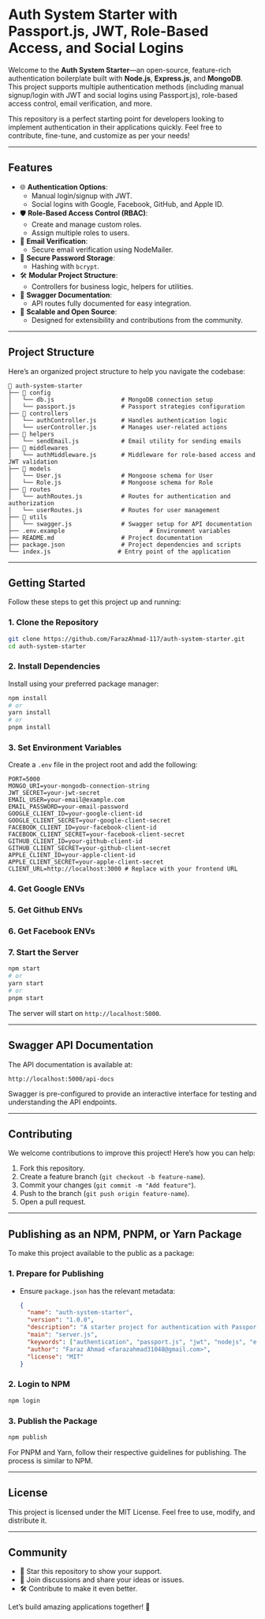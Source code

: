 # **Auth System Starter with Passport.js, JWT, Role-Based Access, and Social Logins**

Welcome to the **Auth System Starter**—an open-source, feature-rich authentication boilerplate built with **Node.js**, **Express.js**, and **MongoDB**. This project supports multiple authentication methods (including manual signup/login with JWT and social logins using Passport.js), role-based access control, email verification, and more.

This repository is a perfect starting point for developers looking to implement authentication in their applications quickly. Feel free to contribute, fine-tune, and customize as per your needs!

---

## **Features**

- 🌐 **Authentication Options**:
  - Manual login/signup with JWT.
  - Social logins with Google, Facebook, GitHub, and Apple ID.
- 🛡 **Role-Based Access Control (RBAC)**:
  - Create and manage custom roles.
  - Assign multiple roles to users.
- 📧 **Email Verification**:
  - Secure email verification using NodeMailer.
- 🔐 **Secure Password Storage**:
  - Hashing with `bcrypt`.
- 🛠 **Modular Project Structure**:
  - Controllers for business logic, helpers for utilities.
- 📖 **Swagger Documentation**:
  - API routes fully documented for easy integration.
- 🚀 **Scalable and Open Source**:
  - Designed for extensibility and contributions from the community.

---

## **Project Structure**

Here’s an organized project structure to help you navigate the codebase:

```
📂 auth-system-starter
├── 📁 config
│   └── db.js                   # MongoDB connection setup
│   └── passport.js             # Passport strategies configuration
├── 📁 controllers
│   └── authController.js       # Handles authentication logic
│   └── userController.js       # Manages user-related actions
├── 📁 helpers
│   └── sendEmail.js            # Email utility for sending emails
├── 📁 middlewares
│   └── authMiddleware.js       # Middleware for role-based access and JWT validation
├── 📁 models
│   └── User.js                 # Mongoose schema for User
│   └── Role.js                 # Mongoose schema for Role
├── 📁 routes
│   └── authRoutes.js           # Routes for authentication and authorization
│   └── userRoutes.js           # Routes for user management
├── 📁 utils
│   └── swagger.js              # Swagger setup for API documentation
├── .env.example                        # Environment variables
├── README.md                   # Project documentation
├── package.json                # Project dependencies and scripts
└── index.js                   # Entry point of the application
```

---

## **Getting Started**

Follow these steps to get this project up and running:

### 1. **Clone the Repository**

```bash
git clone https://github.com/FarazAhmad-117/auth-system-starter.git
cd auth-system-starter
```

### 2. **Install Dependencies**

Install using your preferred package manager:

```bash
npm install
# or
yarn install
# or
pnpm install
```

### 3. **Set Environment Variables**

Create a `.env` file in the project root and add the following:

```env
PORT=5000
MONGO_URI=your-mongodb-connection-string
JWT_SECRET=your-jwt-secret
EMAIL_USER=your-email@example.com
EMAIL_PASSWORD=your-email-password
GOOGLE_CLIENT_ID=your-google-client-id
GOOGLE_CLIENT_SECRET=your-google-client-secret
FACEBOOK_CLIENT_ID=your-facebook-client-id
FACEBOOK_CLIENT_SECRET=your-facebook-client-secret
GITHUB_CLIENT_ID=your-github-client-id
GITHUB_CLIENT_SECRET=your-github-client-secret
APPLE_CLIENT_ID=your-apple-client-id
APPLE_CLIENT_SECRET=your-apple-client-secret
CLIENT_URL=http://localhost:3000 # Replace with your frontend URL
```

### 4. **Get Google ENVs**

### 5. **Get Github ENVs**

### 6. **Get Facebook ENVs**

### 7. **Start the Server**

```bash
npm start
# or
yarn start
# or
pnpm start
```

The server will start on `http://localhost:5000`.

---

## **Swagger API Documentation**

The API documentation is available at:

```
http://localhost:5000/api-docs
```

Swagger is pre-configured to provide an interactive interface for testing and understanding the API endpoints.

---

## **Contributing**

We welcome contributions to improve this project! Here’s how you can help:

1. Fork this repository.
2. Create a feature branch (`git checkout -b feature-name`).
3. Commit your changes (`git commit -m "Add feature"`).
4. Push to the branch (`git push origin feature-name`).
5. Open a pull request.

---

## **Publishing as an NPM, PNPM, or Yarn Package**

To make this project available to the public as a package:

### 1. **Prepare for Publishing**

- Ensure `package.json` has the relevant metadata:
  ```json
  {
    "name": "auth-system-starter",
    "version": "1.0.0",
    "description": "A starter project for authentication with Passport.js, JWT, and role-based access control.",
    "main": "server.js",
    "keywords": ["authentication", "passport.js", "jwt", "nodejs", "express"],
    "author": "Faraz Ahmad <farazahmad31048@gmail.com>",
    "license": "MIT"
  }
  ```

### 2. **Login to NPM**

```bash
npm login
```

### 3. **Publish the Package**

```bash
npm publish
```

For PNPM and Yarn, follow their respective guidelines for publishing. The process is similar to NPM.

---

## **License**

This project is licensed under the MIT License. Feel free to use, modify, and distribute it.

---

## **Community**

- 🌟 Star this repository to show your support.
- 💬 Join discussions and share your ideas or issues.
- 🛠 Contribute to make it even better.

Let’s build amazing applications together! 🚀
